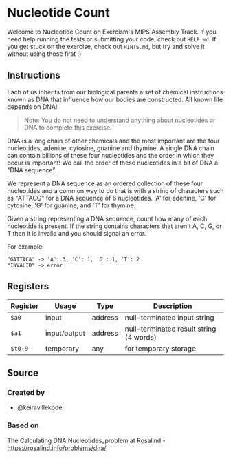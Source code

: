 # Nucleotide Count

Welcome to Nucleotide Count on Exercism's MIPS Assembly Track.
If you need help running the tests or submitting your code, check out `HELP.md`.
If you get stuck on the exercise, check out `HINTS.md`, but try and solve it without using those first :)

## Instructions

Each of us inherits from our biological parents a set of chemical instructions known as DNA that influence how our bodies are constructed.
All known life depends on DNA!

> Note: You do not need to understand anything about nucleotides or DNA to complete this exercise.

DNA is a long chain of other chemicals and the most important are the four nucleotides, adenine, cytosine, guanine and thymine.
A single DNA chain can contain billions of these four nucleotides and the order in which they occur is important!
We call the order of these nucleotides in a bit of DNA a "DNA sequence".

We represent a DNA sequence as an ordered collection of these four nucleotides and a common way to do that is with a string of characters such as "ATTACG" for a DNA sequence of 6 nucleotides.
'A' for adenine, 'C' for cytosine, 'G' for guanine, and 'T' for thymine.

Given a string representing a DNA sequence, count how many of each nucleotide is present.
If the string contains characters that aren't A, C, G, or T then it is invalid and you should signal an error.

For example:

```text
"GATTACA" -> 'A': 3, 'C': 1, 'G': 1, 'T': 2
"INVALID" -> error
```

## Registers

| Register | Usage        | Type    | Description                             |
| -------- | ------------ | ------- | --------------------------------------- |
| `$a0`    | input        | address | null-terminated input string            |
| `$a1`    | input/output | address | null-terminated result string (4 words) |
| `$t0-9`  | temporary    | any     | for temporary storage                   |

## Source

### Created by

- @keiravillekode

### Based on

The Calculating DNA Nucleotides_problem at Rosalind - https://rosalind.info/problems/dna/
